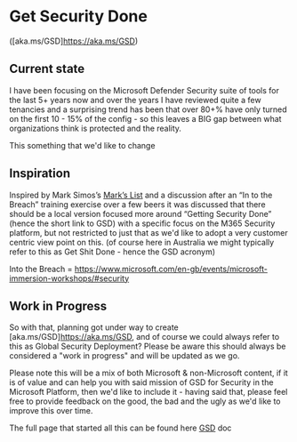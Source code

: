# Get Security Done
([aka.ms/GSD]<https://aka.ms/GSD>)

## Current state
I have been focusing on the Microsoft Defender Security suite of tools for the last 5+ years now and over the years I have reviewed quite a few tenancies and a surprising trend has been that over 80+% have only turned on the first 10 - 15% of the config - so this leaves a BIG gap between what organizations think is protected and the reality.

This something that we'd like to change

## Inspiration
Inspired by Mark Simos’s [Mark’s List](<https://aka.ms/markslist>) and a discussion after an “In to the Breach” training exercise over a few beers it was discussed that there should be a local version focused more around “Getting Security Done” (hence the short link to GSD) with a specific focus on the M365 Security platform, but not restricted to just that as we'd like to adopt a very customer centric view point on this. (of course here in Australia we might typically refer to this as Get Shit Done - hence the GSD acronym)

Into the Breach = <https://www.microsoft.com/en-gb/events/microsoft-immersion-workshops/#security>

## Work in Progress
So with that, planning got under way to create [aka.ms/GSD]<https://aka.ms/GSD>, and of course we could always refer to this as Global Security Deployment? Please be aware this should always be considered a "work in progress" and will be updated as we go.

Please note this will be a mix of both Microsoft & non-Microsoft content, if it is of value and can help you with said mission of GSD for Security in the Microsoft Platform, then we'd like to include it - having said that, please feel free to provide feedback on the good, the bad and the ugly as we'd like to improve this over time.

The full page that started all this can be found here [GSD](./GSD.md) doc
